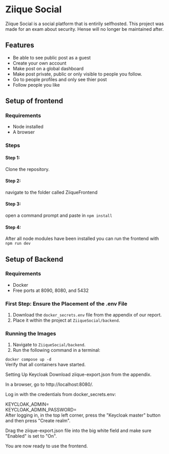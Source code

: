
# Ziique Social

Ziique Social is a social platform that is entirily selfhosted.
This project was made for an exam about security. Hense will no longer be maintained after.

## Features
- Be able to see public post as a guest
- Create your own account
- Make post on a global dashboard
- Make post private, public or only visible to people you follow.
- Go to people profiles and only see thier post
- Follow people you like


## Setup of frontend

### Requirements
- Node installed
- A browser

### Steps
#### Step 1:
Clone the repository.
#### Step 2:
navigate to the folder called ZiiqueFrontend
#### Step 3:
open a command prompt and paste in ```npm install```
#### Step 4:
After all node modules have been installed you can run the frontend with ```npm run dev```

## Setup of Backend

### Requirements
- Docker
- Free ports at 8090, 8080, and 5432

### First Step: Ensure the Placement of the .env File
1. Download the `docker_secrets.env` file from the appendix of our report.
2. Place it within the project at `ZiiqueSocial/backend`.

### Running the Images
1. Navigate to `ZiiqueSocial/backend`.
2. Run the following command in a terminal:

```docker compose up -d```                  
Verify that all containers have started.

Setting Up Keycloak
Download ziique-export.json from the appendix.

In a browser, go to http://localhost:8080/.

Log in with the credentials from docker_secrets.env:


KEYCLOAK_ADMIN=                                    
KEYCLOAK_ADMIN_PASSWORD=                              
After logging in, in the top left corner, press the "Keycloak master" button and then press "Create realm".

Drag the ziique-export.json file into the big white field and make sure "Enabled" is set to "On".

You are now ready to use the frontend.
